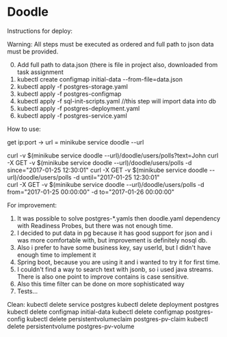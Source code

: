 #  Doodle

Instructions for deploy:

Warning: All steps must be executed as ordered and full path to json data must be provided. 


0. Add full path to data.json (there is file in project also, downloaded from task assignment
1. kubectl create configmap initial-data --from-file=data.json
2. kubectl apply -f postgres-storage.yaml 
3. kubectl apply -f postgres-configmap 
4. kubectl apply -f sql-init-scripts.yaml //this step will import data into db
5. kubectl apply -f postgres-deployment.yaml 
6. kubectl apply -f postgres-service.yaml




How to use:

get ip:port -> url = minikube service doodle --url

curl -v $(minikube service doodle --url)/doodle/users/polls?text=John
curl -X GET -v $(minikube service doodle --url)/doodle/users/polls -d since="2017-01-25 12:30:01" 
curl -X GET -v $(minikube service doodle --url)/doodle/users/polls -d until="2017-01-25 12:30:01"  
curl -X GET -v $(minikube service doodle --url)/doodle/users/polls -d from="2017-01-25 00:00:00" -d to="2017-01-26 00:00:00" 


For improvement:
1. It was possible to solve postgres-*.yamls then doodle.yaml dependency with Readiness Probes, but there was not enough time.
2. I decided to put data in pg because it has good support for json and i was more comfortable with, but improvement is definitely nosql db.
3. Also i prefer to have some business key, say userId, but I didn't have enough time to implement it
4. Spring boot, because you are using it and i wanted to try it for first time.
5. I couldn't find a way to search text with jsonb, so i used java streams. There is also one point to improve contains is case sensitive.
6. Also this time filter can be done on more sophisticated way
7. Tests...



Clean:
kubectl delete service postgres 
kubectl delete deployment postgres
kubectl delete configmap initial-data
kubectl delete configmap postgres-config
kubectl delete persistentvolumeclaim postgres-pv-claim
kubectl delete persistentvolume postgres-pv-volume
